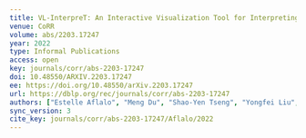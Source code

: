 ```yaml
---
title: VL-InterpreT: An Interactive Visualization Tool for Interpreting Vision-Language Transformers.
venue: CoRR
volume: abs/2203.17247
year: 2022
type: Informal Publications
access: open
key: journals/corr/abs-2203-17247
doi: 10.48550/ARXIV.2203.17247
ee: https://doi.org/10.48550/arXiv.2203.17247
url: https://dblp.org/rec/journals/corr/abs-2203-17247
authors: ["Estelle Aflalo", "Meng Du", "Shao-Yen Tseng", "Yongfei Liu", "Chenfei Wu", "Nan Duan", "Vasudev Lal"]
sync_version: 3
cite_key: journals/corr/abs-2203-17247/Aflalo/2022
---
```

